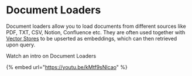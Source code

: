 # Document Loaders

Document loaders allow you to load documents from different sources like PDF, TXT, CSV, Notion, Confluence etc. They are often used together with [Vector Stores](vector-stores/) to be upserted as embeddings, which can then retrieved upon query.

Watch an intro on Document Loaders

{% embed url="https://youtu.be/kMtf9sNIcao" %}
